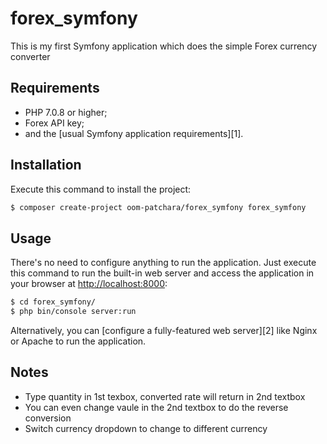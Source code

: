 forex_symfony
========================

This is my first Symfony application which does the simple Forex currency converter

Requirements
------------

  * PHP 7.0.8 or higher;
  * Forex API key;
  * and the [usual Symfony application requirements][1].

Installation
------------

Execute this command to install the project:

```bash
$ composer create-project oom-patchara/forex_symfony forex_symfony
```

Usage
-----

There's no need to configure anything to run the application. Just execute this command to run the built-in web server and access the application in your
browser at <http://localhost:8000>:

```bash
$ cd forex_symfony/
$ php bin/console server:run
```

Alternatively, you can [configure a fully-featured web server][2] like Nginx or Apache to run the application.

Notes
-----

 * Type quantity in 1st texbox, converted rate will return in 2nd textbox
 * You can even change vaule in the 2nd textbox to do the reverse conversion
 * Switch currency dropdown to change to different currency
